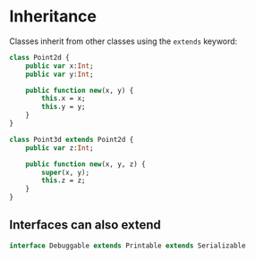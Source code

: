# Inheritance

Classes inherit from other classes using the `extends` keyword:

```haxe
class Point2d {
	public var x:Int;
	public var y:Int;

	public function new(x, y) {
		this.x = x;
		this.y = y;
	}
}

class Point3d extends Point2d {
	public var z:Int;

	public function new(x, y, z) {
		super(x, y);
		this.z = z;
	}
}
```

## Interfaces can also extend

```haxe
interface Debuggable extends Printable extends Serializable
```
